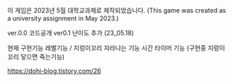 이 게임은 2023년 5월 대학교과제로 제작되었습니다. (This game was created as a university assignment in May 2023.)

ver.0.0 코드공개
ver0.1 난이도 추가 (23_05.18)


현재 구현기능 레벨기능 / 지렁이꼬리 자라나는 기능 시간 타이머 기능 
(구현중 지렁이꼬리 닿으면 죽는기능)


https://dohi-blog.tistory.com/26
